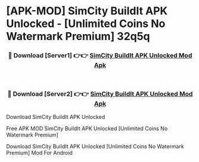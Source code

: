 # [APK-MOD] SimCity BuildIt APK Unlocked - [Unlimited Coins No Watermark Premium] 32q5q



<div align="center">
<h3>🔴 Download [Server1] 👉👉 <a href="https://momento.my/?title=SimCity_BuildIt_APK_Unlocked">SimCity BuildIt APK Unlocked Mod Apk</a></h3><br>

<h3>🔴 Download [Server2] 👉👉 <a href="https://momento.my/?title=SimCity_BuildIt_APK_Unlocked">SimCity BuildIt APK Unlocked Mod Apk</a></h3>
</div>



Download SimCity BuildIt APK Unlocked 

Free APK MOD SimCity BuildIt APK Unlocked [Unlimited Coins No Watermark Premium]

Download SimCity BuildIt APK Unlocked [Unlimited Coins No Watermark Premium] Mod For Android
